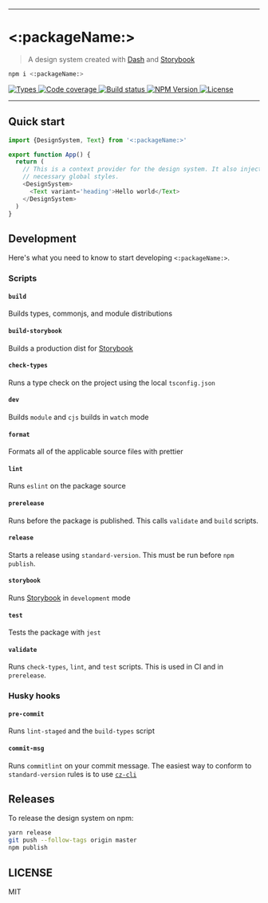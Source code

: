 <hr/>

# <:packageName:>

> A design system created with [Dash](https://github.com/dash-ui) and [Storybook](https://github.com/storybookjs)

```sh
npm i <:packageName:>
```

<p>
  <a aria-label="Types" href="https://www.npmjs.com/package/<:packageName:>">
    <img alt="Types" src="https://img.shields.io/npm/types/<:packageName:>?style=for-the-badge&labelColor=24292e">
  </a>
  <a aria-label="Code coverage report" href="https://codecov.io/gh/<:repo:>">
    <img alt="Code coverage" src="https://img.shields.io/codecov/c/gh/<:repo:>?style=for-the-badge&labelColor=24292e">
  </a>
  <a aria-label="Build status" href="https://travis-ci.com/<:repo:>">
    <img alt="Build status" src="https://img.shields.io/travis/com/<:repo:>?style=for-the-badge&labelColor=24292e">
  </a>
  <a aria-label="NPM version" href="https://www.npmjs.com/package/<:packageName:>">
    <img alt="NPM Version" src="https://img.shields.io/npm/v/<:packageName:>?style=for-the-badge&labelColor=24292e">
  </a>
  <a aria-label="License" href="https://www.npmjs.com/package/<:packageName:>">
    <img alt="License" src="https://img.shields.io/npm/l/<:packageName:>?style=for-the-badge&labelColor=24292e">
  </a>
</p>

---

## Quick start

```js
import {DesignSystem, Text} from '<:packageName:>'

export function App() {
  return (
    // This is a context provider for the design system. It also injects the
    // necessary global styles.
    <DesignSystem>
      <Text variant='heading'>Hello world</Text>
    </DesignSystem>
  )
}
```

## Development

Here's what you need to know to start developing `<:packageName:>`.

### Scripts

#### `build`

Builds types, commonjs, and module distributions

#### `build-storybook`

Builds a production dist for [Storybook](https://github.com/storybookjs)

#### `check-types`

Runs a type check on the project using the local `tsconfig.json`

#### `dev`

Builds `module` and `cjs` builds in `watch` mode

#### `format`

Formats all of the applicable source files with prettier

#### `lint`

Runs `eslint` on the package source

#### `prerelease`

Runs before the package is published. This calls `validate` and `build` scripts.

#### `release`

Starts a release using `standard-version`. This must be run before `npm publish`.

#### `storybook`

Runs [Storybook](https://github.com/storybookjs) in `development` mode

#### `test`

Tests the package with `jest`

#### `validate`

Runs `check-types`, `lint`, and `test` scripts. This is used in CI and
in `prerelease`.

### Husky hooks

#### `pre-commit`

Runs `lint-staged` and the `build-types` script

#### `commit-msg`

Runs `commitlint` on your commit message. The easiest way
to conform to `standard-version` rules is to use [`cz-cli`](https://github.com/commitizen/cz-cli)

## Releases

To release the design system on npm:

```sh
yarn release
git push --follow-tags origin master
npm publish
```

## LICENSE

MIT
